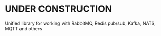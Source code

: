 # UNDER CONSTRUCTION
Unified library for working with RabbitMQ, Redis pub/sub, Kafka, NATS, MQTT and others
